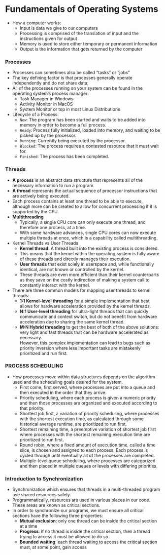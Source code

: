 # Fundamentals of Operating Systems
* How a computer works:
    * Input is data we give to our computers
    * Processing is comprised of the translation of input and the instructions given for output
    * Memory is used to store either temporary or permanent information
    * Output is the information that gets returned by the computer

### Processes
* Processes can sometimes also be called “tasks” or “jobs”
* The key defining factor is that processes generally operate independently and do not share data;
* All of the processes running on your system can be found in the operating system’s process manager:
    * Task Manager in Windows
    * Activity Monitor in MacOS
    * System Monitor or top in most Linux Distributions
* Lifecycle of a Process:
    * `New`: The program has been started and waits to be added into memory in order to become a full process.
    * `Ready`: Process fully initialized, loaded into memory, and waiting to be picked up by the processor.
    * `Running`: Currently being executed by the processor.
    * `Blocked`: The process requires a contested resource that it must wait for.
    * `Finished`: The process has been completed.   

### Threads
* **A process** is an abstract data structure that represents all of the necessary information to run a program.
* **A thread** represents the actual sequence of processor instructions that are actively being executed.
* Each process contains at least one thread to be able to execute, although more can be created to allow for concurrent processing if it is supported by the CPU. 
* **Multithreading**
    * Typically, a single CPU core can only execute one thread, and therefore one process, at a time.
    * With some hardware advances, single CPU cores can now execute multiple threads at once, which is a capability called multithreading.
* Kernel Threads vs User Threads
    * **Kernel thread**: A thread built into the existing process is considered.
    * This means that the kernel within the operating system is fully aware of these threads and directly manages their execution.
    * **User threads** that exist solely in userspace and, while functionally identical, are not known or controlled by the kernel.
    * These threads are even more efficient than their kernel counterparts as they save on the costly indirection of making a system call to constantly interact with the kernel.
* There are three common models for mapping user threads to kernel threads:
    * **1:1 Kernel-level threading** for a simple implementation that best allows for hardware acceleration provided by the kernel threads.
    * **N:1 User-level threading** for ultra-light threads that can quickly communicate and context switch, but do not benefit from hardware acceleration due to sharing the same kernel thread.
    * **M:N Hybrid threading** to get the best of both of the above solutions: very light and fast threads that can be hardware accelerated as necessary.     
    However, this complex implementation can lead to bugs such as priority inversion where less important tasks are mistakenly prioritized and run first.

### PROCESS SCHEDULING
* How processes move within data structures depends on the algorithm used and the scheduling goals desired for the system.
    * First come, first served, where processes are put into a queue and then executed in the order that they arrive.
    * Priority scheduling, where each process is given a numeric priority and then those processes are organized and executed according to that priority.
    * Shortest job first, a variation of priority scheduling, where processes with the shortest execution time, as calculated through some historical average runtime, are prioritized to run first.
    * Shortest remaining time, a preemptive variation of shortest job first where processes with the shortest remaining execution time are prioritized to run first.
    * Round robin, where a fixed amount of execution time, called a time slice, is chosen and assigned to each process. Each process is cycled through until eventually all of the processes are completed.
    * Multiple-level queue scheduling, where processes are categorized and then placed in multiple queues or levels with differing priorities.


### Introduction to Synchronization
* Synchronization which ensures that threads in a multi-threaded program use shared resources safely.
* Programmatically, resources are used in various places in our code. These areas are known as critical sections. 
* In order to synchronize our programs, we must ensure all critical sections have the following three properties:
    * **Mutual exclusion**: only one thread can be inside the critical section at a time
    * **Progress**: if no thread is inside the critical section, then a thread trying to access it must be allowed to do so
    * **Bounded waiting**: each thread waiting to access the critical section must, at some point, gain access